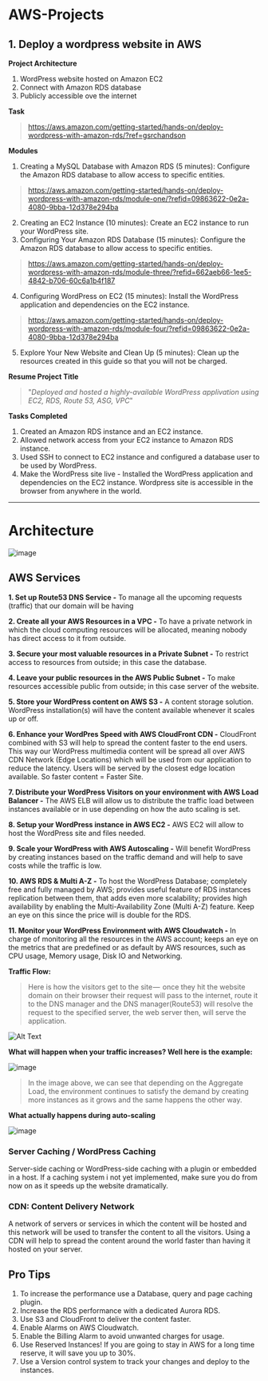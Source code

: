 # AWS-Projects

## 1. Deploy a wordpress website in AWS

**Project Architecture**
1. WordPress website hosted on Amazon EC2
2. Connect with Amazon RDS database
3. Publicly accessible ove the internet

**Task**
> https://aws.amazon.com/getting-started/hands-on/deploy-wordpress-with-amazon-rds/?ref=gsrchandson

**Modules**
1. Creating a MySQL Database with Amazon RDS (5 minutes): Configure the Amazon RDS database to allow access to specific entities.
 > https://aws.amazon.com/getting-started/hands-on/deploy-wordpress-with-amazon-rds/module-one/?refid=09863622-0e2a-4080-9bba-12d378e294ba
2. Creating an EC2 Instance (10 minutes): Create an EC2 instance to run your WordPress site.
3. Configuring Your Amazon RDS Database (15 minutes): Configure the Amazon RDS database to allow access to specific entities.
 > https://aws.amazon.com/getting-started/hands-on/deploy-wordpress-with-amazon-rds/module-three/?refid=662aeb66-1ee5-4842-b706-60c6a1b4f187
4. Configuring WordPress on EC2 (15 minutes): Install the WordPress application and dependencies on the EC2 instance.
 > https://aws.amazon.com/getting-started/hands-on/deploy-wordpress-with-amazon-rds/module-four/?refid=09863622-0e2a-4080-9bba-12d378e294ba
5. Explore Your New Website and Clean Up (5 minutes): Clean up the resources created in this guide so that you will not be charged.


**Resume Project Title**
> "_Deployed and hosted a highly-available WordPress applivation using EC2, RDS, Route 53, ASG, VPC_"


**Tasks Completed**
1. Created an Amazon RDS instance and an EC2 instance.
2. Allowed network access from your EC2 instance to Amazon RDS instance.
3. Used SSH to connect to EC2 instance and configured a database user to be used by WordPress.
4. Make the WordPress site live - Installed the WordPress application and dependencies on the EC2 instance. Wordpress site is accessible in the browser from anywhere in the world.

-------------------
# Architecture

![image](https://user-images.githubusercontent.com/124598875/224057245-7fa0df34-5ebd-40b8-b518-e4389be41354.png)

## AWS Services
 
**1. Set up Route53 DNS Service -** To manage all the upcoming requests (traffic) that our domain will be having

**2. Create all your AWS Resources in a VPC -** To have a private network in which the cloud computing resources will be allocated, meaning nobody has direct access to it from outside.

**3. Secure your most valuable resources in a Private Subnet -** To restrict access to resources from outside; in this case the database.

**4. Leave your public resources in the AWS Public Subnet -** To make resources accessible public from outside; in this case server of the website.

**5. Store your WordPress content on AWS S3 -** A content storage solution. WordPress installation(s) will have the content available whenever it scales up or off.

**6. Enhance your WordPres Speed with AWS CloudFront CDN -** CloudFront combined with S3 will help to spread the content faster to the end users. This way our WordPress multimedia content will be spread all over AWS CDN Network (Edge Locations) which will be used from our application to reduce the latency. Users will be served by the closest edge location available. So faster content = Faster Site.

**7. Distribute your WordPress Visitors on your environment with AWS Load Balancer -** The AWS ELB will allow us to distribute the traffic load between  instances available or in use depending on how the auto scaling is set.

**8. Setup your WordPress instance in AWS EC2 -** AWS EC2 will allow to host the  WordPress site and files needed.

**9. Scale your WordPress with AWS Autoscaling -** Will benefit WordPress by creating instances based on the traffic demand and will help to save costs while the traffic is low.

**10. AWS RDS & Multi A-Z -**  To host the WordPress Database; completely free and fully managed by AWS; provides useful feature of RDS instances replication between them, that adds even more scalability; provides high availability by enabling the Multi-Availability Zone (Multi A-Z) feature. Keep an eye on this since the price will is double for the RDS.

**11. Monitor your WordPress Environment with AWS Cloudwatch -** In charge of monitoring all the resources in the AWS account; keeps an eye on the metrics that are predefined or as default by AWS resources, such as CPU usage, Memory usage, Disk IO and Networking.

**Traffic Flow:**
> Here is how the visitors get to the site —  once they hit the website domain on their browser their request will pass to the internet, route it to the DNS manager and the DNS manager(Route53) will resolve the request to the specified server, the web server then, will serve the application.

![Alt Text](https://images.clickittech.com/wp-content/uploads/2018/07/scalable-wordpress.gif)



**What will happen when your traffic increases? Well here is the example:**

![image](https://user-images.githubusercontent.com/124598875/224066276-76f7f57a-4840-414e-8892-8507b4218845.png)

> In the image above, we can see that depending on the Aggregate Load, the environment continues to satisfy the demand by creating more instances as it grows and the same happens the other way.


**What actually happens during auto-scaling**

![image](https://images.clickittech.com/wp-content/uploads/2018/07/Wordpress-High-Performance-Scaling.gif)

### Server Caching / WordPress Caching

Server-side caching or WordPress-side caching with a plugin or embedded in a host. If a caching system i not yet implemented, make sure you do from now on as it speeds up the website dramatically.

### CDN: Content Delivery Network

A network of servers or services in which the content will be hosted and this network will be used to transfer the content to all the visitors.
Using a CDN will help to spread the content around the world faster than having it hosted on your server.

## Pro Tips

1. To increase the performance use a Database, query and page caching plugin.
2. Increase the RDS performance with a dedicated Aurora RDS.
3. Use S3 and CloudFront to deliver the content faster.
4. Enable Alarms on AWS Cloudwatch.
5. Enable the Billing Alarm to avoid unwanted charges for usage.
6. Use Reserved Instances! If you are going to stay in AWS for a long time reserve, it will save you up to 30%.
7. Use a Version control system to track your changes and deploy to the instances.

